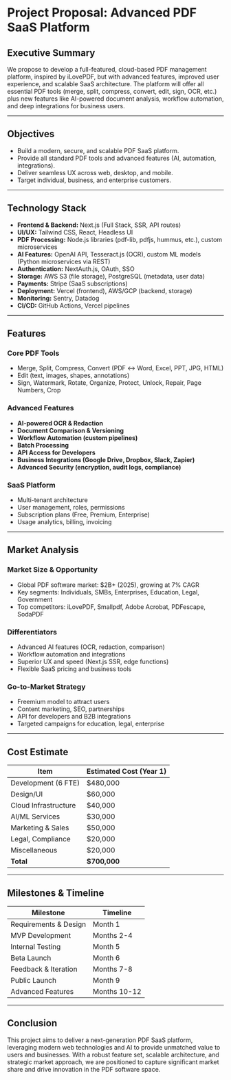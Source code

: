 # Project Proposal: Advanced PDF SaaS Platform

## Executive Summary

We propose to develop a full-featured, cloud-based PDF management platform, inspired by iLovePDF, but with advanced features, improved user experience, and scalable SaaS architecture. The platform will offer all essential PDF tools (merge, split, compress, convert, edit, sign, OCR, etc.) plus new features like AI-powered document analysis, workflow automation, and deep integrations for business users.

---

## Objectives

- Build a modern, secure, and scalable PDF SaaS platform.
- Provide all standard PDF tools and advanced features (AI, automation, integrations).
- Deliver seamless UX across web, desktop, and mobile.
- Target individual, business, and enterprise customers.

---

## Technology Stack

- **Frontend & Backend:** Next.js (Full Stack, SSR, API routes)
- **UI/UX:** Tailwind CSS, React, Headless UI
- **PDF Processing:** Node.js libraries (pdf-lib, pdfjs, hummus, etc.), custom microservices
- **AI Features:** OpenAI API, Tesseract.js (OCR), custom ML models (Python microservices via REST)
- **Authentication:** NextAuth.js, OAuth, SSO
- **Storage:** AWS S3 (file storage), PostgreSQL (metadata, user data)
- **Payments:** Stripe (SaaS subscriptions)
- **Deployment:** Vercel (frontend), AWS/GCP (backend, storage)
- **Monitoring:** Sentry, Datadog
- **CI/CD:** GitHub Actions, Vercel pipelines

---

## Features

### Core PDF Tools

- Merge, Split, Compress, Convert (PDF ↔ Word, Excel, PPT, JPG, HTML)
- Edit (text, images, shapes, annotations)
- Sign, Watermark, Rotate, Organize, Protect, Unlock, Repair, Page Numbers, Crop

### Advanced Features

- **AI-powered OCR & Redaction**
- **Document Comparison & Versioning**
- **Workflow Automation (custom pipelines)**
- **Batch Processing**
- **API Access for Developers**
- **Business Integrations (Google Drive, Dropbox, Slack, Zapier)**
- **Advanced Security (encryption, audit logs, compliance)**

### SaaS Platform

- Multi-tenant architecture
- User management, roles, permissions
- Subscription plans (Free, Premium, Enterprise)
- Usage analytics, billing, invoicing

---

## Market Analysis

### Market Size & Opportunity

- Global PDF software market: $2B+ (2025), growing at 7% CAGR
- Key segments: Individuals, SMBs, Enterprises, Education, Legal, Government
- Top competitors: iLovePDF, Smallpdf, Adobe Acrobat, PDFescape, SodaPDF

### Differentiators

- Advanced AI features (OCR, redaction, comparison)
- Workflow automation and integrations
- Superior UX and speed (Next.js SSR, edge functions)
- Flexible SaaS pricing and business tools

### Go-to-Market Strategy

- Freemium model to attract users
- Content marketing, SEO, partnerships
- API for developers and B2B integrations
- Targeted campaigns for education, legal, enterprise

---

## Cost Estimate

| Item                 | Estimated Cost (Year 1) |
| -------------------- | ----------------------- |
| Development (6 FTE)  | $480,000                |
| Design/UI            | $60,000                 |
| Cloud Infrastructure | $40,000                 |
| AI/ML Services       | $30,000                 |
| Marketing & Sales    | $50,000                 |
| Legal, Compliance    | $20,000                 |
| Miscellaneous        | $20,000                 |
| **Total**            | **$700,000**            |

---

## Milestones & Timeline

| Milestone             | Timeline     |
| --------------------- | ------------ |
| Requirements & Design | Month 1      |
| MVP Development       | Months 2-4   |
| Internal Testing      | Month 5      |
| Beta Launch           | Month 6      |
| Feedback & Iteration  | Months 7-8   |
| Public Launch         | Month 9      |
| Advanced Features     | Months 10-12 |

---

## Conclusion

This project aims to deliver a next-generation PDF SaaS platform, leveraging modern web technologies and AI to provide unmatched value to users and businesses. With a robust feature set, scalable architecture, and strategic market approach, we are positioned to capture significant market share and drive innovation in the PDF software space.

